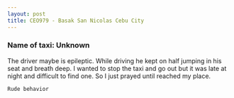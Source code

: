 ```yaml
---
layout: post
title: CEO979 - Basak San Nicolas Cebu City
---
```


### Name of taxi: Unknown

The driver maybe is epileptic. While driving he kept on half jumping in his seat and breath deep. I wanted to stop the taxi and go out but it was late at night and difficult to find one. So I just prayed until reached my place.

```Rude behavior```

